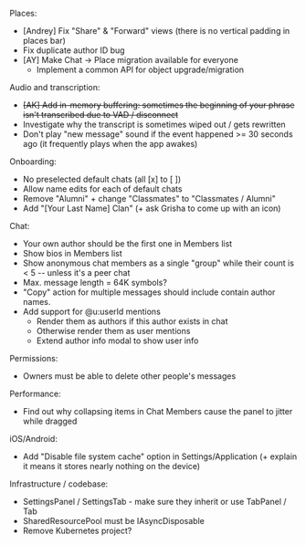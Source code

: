 Places:
- [Andrey] Fix "Share" & "Forward" views (there is no vertical padding in places bar)
- Fix duplicate author ID bug
- [AY] Make Chat -> Place migration available for everyone
    - Implement a common API for object upgrade/migration

Audio and transcription:
- ~~[AK] Add in-memory buffering: sometimes the beginning of your phrase isn't transcribed due to VAD / disconnect~~
- Investigate why the transcript is sometimes wiped out / gets rewritten
- Don't play "new message" sound if the event happened >= 30 seconds ago (it frequently plays when the app awakes)

Onboarding:
- No preselected default chats (all [x] to [ ])
- Allow name edits for each of default chats
- Remove "Alumni" + change "Classmates" to "Classmates / Alumni"
- Add "[Your Last Name] Clan" (+ ask Grisha to come up with an icon)

Chat:
- Your own author should be the first one in Members list
- Show bios in Members list
- Show anonymous chat members as a single "group" while their count is < 5 -- unless it's a peer chat
- Max. message length = 64K symbols?
- "Copy" action for multiple messages should include contain author names.
- Add support for @u:userId mentions
  - Render them as authors if this author exists in chat
  - Otherwise render them as user mentions
  - Extend author info modal to show user info

Permissions:
- Owners must be able to delete other people's messages

Performance:
- Find out why collapsing items in Chat Members cause the panel to jitter while dragged 

iOS/Android:
- Add "Disable file system cache" option in Settings/Application (+ explain it means it stores nearly nothing on the device)

Infrastructure / codebase:
- SettingsPanel / SettingsTab - make sure they inherit or use TabPanel / Tab
- SharedResourcePool must be IAsyncDisposable
- Remove Kubernetes project?
